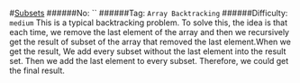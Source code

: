 #[Subsets](https://leetcode.com/problems/subsets/)
######No: ``
######Tag: `Array Backtracking`
######Difficulty: `medium`
This is a typical backtracking problem. To solve this, the idea is that
each time, we remove the last element of the array and then we recursively
get the result of subset of the array that removed the last element.When
we get the result, We add every subset without the last element into the 
result set. Then we add the last element to every subset. Therefore, we
could get the final result.
